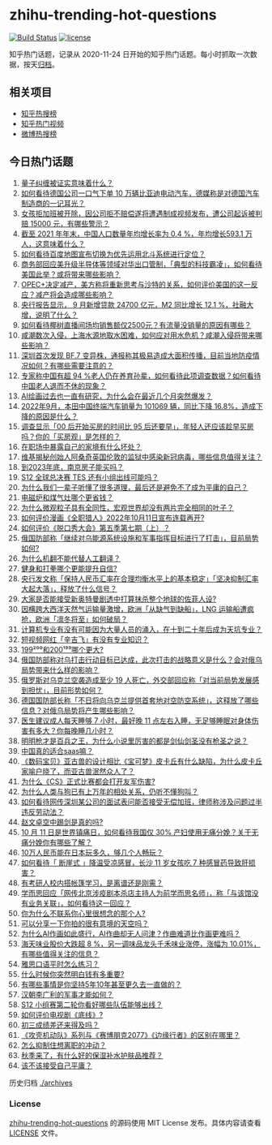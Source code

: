 # zhihu-trending-hot-questions

[![Build Status](https://github.com/justjavac/zhihu-trending-hot-questions/workflows/ci/badge.svg?branch=master)](https://github.com/justjavac/zhihu-trending-hot-questions/actions)
[![license](https://img.shields.io/github/license/justjavac/zhihu-trending-hot-questions)](https://github.com/justjavac/zhihu-trending-hot-questions/blob/master/LICENSE)

知乎热门话题，记录从 2020-11-24 日开始的知乎热门话题。每小时抓取一次数据，按天[归档](./archives)。

## 相关项目

- [知乎热搜榜](https://github.com/justjavac/zhihu-trending-top-search)
- [知乎热门视频](https://github.com/justjavac/zhihu-trending-hot-video)
- [微博热搜榜](https://github.com/justjavac/weibo-trending-hot-search)

## 今日热门话题

<!-- BEGIN -->
<!-- 最后更新时间 Wed Oct 12 2022 07:08:24 GMT+0800 (China Standard Time) -->

1. [量子纠缠被证实意味着什么？](https://www.zhihu.com/question/557842856)
1. [如何看待德国公司一口气下单 10 万辆比亚迪电动汽车，德媒称是对德国汽车制造商的一记耳光？](https://www.zhihu.com/question/558581179)
1. [女孩拒加班被开除，因公司拒不赔偿遂将遭遇制成视频发布，遭公司起诉被判赔 15000 元，有哪些警示？](https://www.zhihu.com/question/558531068)
1. [截至 2021 年年末，中国人口数量年均增长率为 0.4 %，年均增长593.1 万人，这意味着什么？](https://www.zhihu.com/question/558592980)
1. [如何看待百度地图宣布切换为优先运用北斗系统进行定位？](https://www.zhihu.com/question/558588143)
1. [商务部回应美升级半导体等领域对华出口管制，「典型的科技霸凌」，如何看待美国此举？或将带来哪些影响？](https://www.zhihu.com/question/558523006)
1. [OPEC+决定减产，美方称将重新思考与沙特的关系，如何评价美国的这一反应？减产将会造成哪些影响？](https://www.zhihu.com/question/558756129)
1. [央行报告显示， 9 月新增贷款 24700 亿元，M2 同比增长 12.1 %，社融大增，说明了什么？](https://www.zhihu.com/question/558749785)
1. [如何看待椰树直播间场均销售额仅2500元？有流量没销量的原因有哪些？](https://www.zhihu.com/question/558396240)
1. [咸潮数次入侵，上海水源地取水困难，如何应对用水危机？咸潮入侵将带来哪些影响？](https://www.zhihu.com/question/558702730)
1. [深圳首次发现 BF.7 变异株，通报称其极易造成大面积传播，目前当地防疫情况如何？有哪些需要注意的？](https://www.zhihu.com/question/558624736)
1. [专家称中国有超 94 %老人仍在养育孙辈，如何看待此项调查数据？如何看待中国老人退而不休的现象？](https://www.zhihu.com/question/558670528)
1. [AI绘画过去也一直有研究，为什么会在最近几个月突然爆发？](https://www.zhihu.com/question/558475081)
1. [2022年9月，本田中国终端汽车销量为 101069 辆，同比下降 16.8%，造成下降的原因是什么？](https://www.zhihu.com/question/558485444)
1. [调查显示「00 后开始买房的时间比 95 后还要早」，年轻人还应该趁早买房吗？你的「买房观」是怎样的？](https://www.zhihu.com/question/558664849)
1. [在职场中暴露自己的家境有什么坏处？](https://www.zhihu.com/question/557397696)
1. [维基揭秘创始人阿桑奇英国伦敦的监狱中感染新冠病毒，哪些信息值得关注？](https://www.zhihu.com/question/558613490)
1. [到2023年底，南京房子能买吗？](https://www.zhihu.com/question/557858991)
1. [S12 全球总决赛 TES 还有小组出线可能吗？](https://www.zhihu.com/question/558576748)
1. [为什么我们一辈子听懂了很多道理，最后还是避免不了成为平庸的自己？](https://www.zhihu.com/question/558258558)
1. [电磁炉和煤气灶哪个更省钱？](https://www.zhihu.com/question/381865045)
1. [为什么微观粒子具有全同性，宏观世界却没有两片完全相同的叶子？](https://www.zhihu.com/question/293725154)
1. [如何评价漫画《全职猎人》2022年10月11日宣布连载再开?](https://www.zhihu.com/question/558583492)
1. [如何评价《脱口秀大会》第五季第七期（上）？](https://www.zhihu.com/question/558736222)
1. [俄国防部称「继续对乌能源系统设施和军事指挥目标进行了打击」，目前局势如何?](https://www.zhihu.com/question/558739914)
1. [为什么机翻不能代替人工翻译？](https://www.zhihu.com/question/506026956)
1. [健身和打拳哪个更能提升自信?](https://www.zhihu.com/question/551618222)
1. [央行发文称「保持人民币汇率在合理均衡水平上的基本稳定」「坚决抑制汇率大起大落」，释放了什么信号？](https://www.zhihu.com/question/558741882)
1. [大家是否能接受新奥特曼剧透中打算抹杀整个地球的佐菲人设?](https://www.zhihu.com/question/532696685)
1. [因横跨大西洋天然气运输量激增，欧洲「从缺气到缺船」，LNG 运输船遭疯抢，欧洲「凛冬将至」如何破局？](https://www.zhihu.com/question/558363081)
1. [计算机专业有没有可能因为大量人员的涌入，在十到二十年后成为天坑专业？](https://www.zhihu.com/question/493750036)
1. [短视频网红「辛吉飞」有没有专业知识？](https://www.zhihu.com/question/557578116)
1. [199²⁰⁰和200¹⁹⁹哪个更大?](https://www.zhihu.com/question/380167560)
1. [俄国防部称对乌打击行动目标已达成，此次打击的战略意义是什么？会对俄乌局势带来什么样的影响？](https://www.zhihu.com/question/558748205)
1. [俄罗斯对乌克兰空袭造成至少 19 人死亡，外交部回应称「对当前局势发展感到担忧」，目前形势如何？](https://www.zhihu.com/question/558681001)
1. [德国国防部长称「不日将向乌克兰提供首套地对空防空系统」，这释放了哪些信息？对俄乌局势将产生哪些影响？](https://www.zhihu.com/question/558669334)
1. [医生建议成人每天睡够 7 小时，最好晚 11 点左右入睡，无足够睡眠对身体伤害有多大？你每晚睡几小时？](https://www.zhihu.com/question/558539457)
1. [明明枪才是百兵之王，为什么小说里厉害的都是剑仙剑圣没有枪圣之说？](https://www.zhihu.com/question/530094584)
1. [中国真的适合saas嘛？](https://www.zhihu.com/question/420454515)
1. [《数码宝贝》亚古兽的设计相比《宝可梦》皮卡丘有什么缺陷，为什么皮卡丘家喻户晓了，而亚古兽泯然众人了？](https://www.zhihu.com/question/555256323)
1. [为什么《CS》正式比赛都会打开友军伤害?](https://www.zhihu.com/question/517593873)
1. [为什么人类与狗已有上万年的相处关系，仍听不懂狗叫？](https://www.zhihu.com/question/552625321)
1. [如何看待网传深圳某公司的面试表问能否接受无偿加班，律师称涉及问题过半违反劳动法？](https://www.zhihu.com/question/558686746)
1. [赵文卓空中踢剑是真的吗?](https://www.zhihu.com/question/557648130)
1. [10 月 11 日是世界镇痛日，如何看待我国仅 30% 产妇使用无痛分娩？关于无痛分娩你有哪些了解？](https://www.zhihu.com/question/558701691)
1. [10万人民币能在日本玩多久，够几个人畅玩？](https://www.zhihu.com/question/527416497)
1. [如何看待「 断崖式 」降温受凉感冒，长沙 11 岁女孩吃 7 种感冒药导致肝损害？](https://www.zhihu.com/question/558603962)
1. [有考研人校内搭帐篷学习，是离谱还是刚需？](https://www.zhihu.com/question/558446718)
1. [学而思回应「网传北京涉疫剧本杀店主持人为前学而思名师」，称「与该馆没有业务关联」，如何看待这一回应？](https://www.zhihu.com/question/558541527)
1. [你为什么不联系你心里很想念的那个人?](https://www.zhihu.com/question/556698504)
1. [可以分享一下你拍的很有意境的天空吗？](https://www.zhihu.com/question/557851338)
1. [为什么AI作画如此盛行，AI作曲却无人问津？作曲难道比作画更难吗？](https://www.zhihu.com/question/558582199)
1. [海天味业股价大跌超 8 %，另一调味品龙头千禾味业涨停，涨幅为 10.01%，有哪些值得关注的信息？](https://www.zhihu.com/question/558486836)
1. [雅思口语平时怎么练习？](https://www.zhihu.com/question/361855938)
1. [什么时候你突然明白钱有多重要?](https://www.zhihu.com/question/542951445)
1. [有哪些事情是你坚持5年10年甚至更久去一直做的？](https://www.zhihu.com/question/558528972)
1. [汉朝李广利的军事才能如何？](https://www.zhihu.com/question/58292598)
1. [S12 小组赛第二轮你看好哪些队伍能够出线？](https://www.zhihu.com/question/558581634)
1. [如何评价电视剧《底线》?](https://www.zhihu.com/question/557257072)
1. [初三成绩差还来得及吗？](https://www.zhihu.com/question/558437584)
1. [《攻壳机动队》系列与《赛博朋克2077》《边缘行者》的区别在哪里？](https://www.zhihu.com/question/557244813)
1. [怎么抑制住想离职的冲动？](https://www.zhihu.com/question/557763984)
1. [秋季来了，有什么好的保湿补水护肤品推荐？](https://www.zhihu.com/question/293726073)
1. [该不该接受自己平庸？](https://www.zhihu.com/question/558550775)

<!-- END -->

历史归档 [./archives](./archives)

### License

[zhihu-trending-hot-questions](https://github.com/justjavac/zhihu-trending-hot-questions)
的源码使用 MIT License 发布。具体内容请查看 [LICENSE](./LICENSE) 文件。
